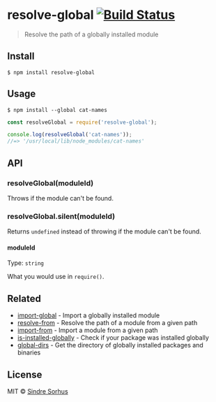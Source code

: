 # resolve-global [![Build Status](https://travis-ci.org/sindresorhus/resolve-global.svg?branch=master)](https://travis-ci.org/sindresorhus/resolve-global)

> Resolve the path of a globally installed module


## Install

```
$ npm install resolve-global
```


## Usage

```
$ npm install --global cat-names
```

```js
const resolveGlobal = require('resolve-global');

console.log(resolveGlobal('cat-names'));
//=> '/usr/local/lib/node_modules/cat-names'
```


## API

### resolveGlobal(moduleId)

Throws if the module can't be found.

### resolveGlobal.silent(moduleId)

Returns `undefined` instead of throwing if the module can't be found.

#### moduleId

Type: `string`

What you would use in `require()`.


## Related

- [import-global](https://github.com/sindresorhus/import-global) - Import a globally installed module
- [resolve-from](https://github.com/sindresorhus/resolve-from) - Resolve the path of a module from a given path
- [import-from](https://github.com/sindresorhus/import-from) - Import a module from a given path
- [is-installed-globally](https://github.com/sindresorhus/is-installed-globally) - Check if your package was installed globally
- [global-dirs](https://github.com/sindresorhus/global-dirs) - Get the directory of globally installed packages and binaries


## License

MIT © [Sindre Sorhus](https://sindresorhus.com)
